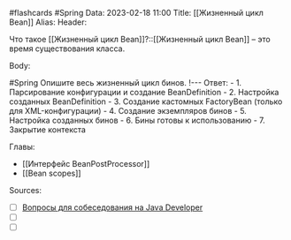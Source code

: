 #flashcards #Spring 
Data: 2023-02-18 11:00
Title: [[Жизненный цикл Bean]]
Alias:
Header:

Что такое [[Жизненный цикл Bean]]?::[[Жизненный цикл Bean]] – это время существования класса.
<!--SR:!2023-11-03,10,470-->



Body:



#Spring 
Опишите весь жизненный цикл бинов.
!---
Ответ:
	-   1. Парсирование конфигурации и создание BeanDefinition
	- 2. Настройка созданных BeanDefinition
	- 3. Создание кастомных FactoryBean (только для XML-конфигурации)
	- 4. Создание экземпляров бинов
	- 5. Настройка созданных бинов
	- 6. Бины готовы к использованию
	- 7. Закрытие контекста
<!--SR:!2023-11-03,10,256-->






Главы:
- [[Интерфейс BeanPostProcessor]]
- [[Bean scopes]]


Sources:
- [ ] [Вопросы для собеседования на Java Developer](https://github.com/enhorse/java-interview/blob/master/README.md#%D0%9E%D0%9E%D0%9F)
- [ ] []()
- [ ] []()
